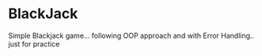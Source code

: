 # BlackJack
Simple Blackjack game... following OOP approach and with Error Handling.. just for practice
